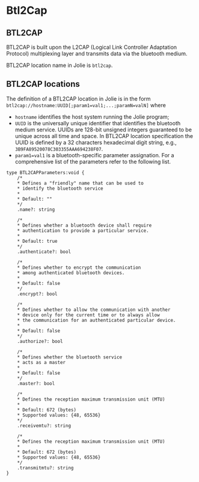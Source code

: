 # Btl2Cap

## BTL2CAP

BTL2CAP is built upon the L2CAP \(Logical Link Controller Adaptation Protocol\) multiplexing layer and transmits data via the bluetooth medium.

BTL2CAP location name in Jolie is `btl2cap`.

## BTL2CAP locations

The definition of a BTL2CAP location in Jolie is in the form `btl2cap://hostname:UUID[;param1=val1;...;paramN=valN]` where

* `hostname` identifies the host system running the Jolie program;
* `UUID` is the universally unique identifier that identifies the bluetooth medium service. UUIDs are 128-bit unsigned integers guaranteed to be unique across all time and space. In BTL2CAP location specification the UUID is defined by a 32 characters hexadecimal digit string, e.g., `3B9FA89520078C303355AAA694238F07`.
* `param1=val1` is a bluetooth-specific parameter assignation. For a comprehensive list of the parameters refer to the following list.

```jolie
type BTL2CAPParameters:void {
    /*
    * Defines a "friendly" name that can be used to
    * identify the bluetooth service
    * 
    * Default: ""
    */
    .name?: string

    /*
    * Defines whether a bluetooth device shall require 
    * authentication to provide a particular service.
    *
    * Default: true
    */
    .authenticate?: bool

    /*
    * Defines whether to encrypt the communication 
    * among authenticated bluetooth devices.
    *
    * Default: false
    */
    .encrypt?: bool

    /*
    * Defines whether to allow the communication with another
    * device only for the current time or to always allow
    * the communication for an authenticated particular device.
    *
    * Default: false
    */
    .authorize?: bool

    /*
    * Defines whether the bluetooth service 
    * acts as a master 
    *
    * Default: false
    */
    .master?: bool

    /*
    * Defines the reception maximum transmission unit (MTU)
    *
    * Default: 672 (bytes)
    * Supported values: {48, 65536}
    */
    .receivemtu?: string

    /*
    * Defines the reception maximum transmission unit (MTU)
    *
    * Default: 672 (bytes)
    * Supported values: {48, 65536}
    */
    .transmitmtu?: string
}
```
